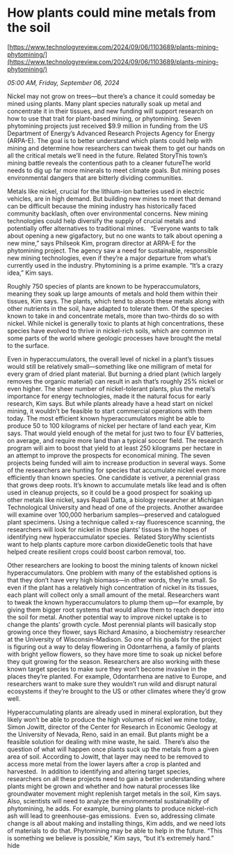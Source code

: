 # How plants could mine metals from the soil

[https://www.technologyreview.com/2024/09/06/1103689/plants-mining-phytomining/](https://www.technologyreview.com/2024/09/06/1103689/plants-mining-phytomining/)

*05:00 AM, Friday, September 06, 2024*

Nickel may not grow on trees—but there’s a chance it could someday be mined using plants. Many plant species naturally soak up metal and concentrate it in their tissues, and new funding will support research on how to use that trait for plant-based mining, or phytomining.  Seven phytomining projects just received $9.9 million in funding from the US Department of Energy’s Advanced Research Projects Agency for Energy (ARPA-E). The goal is to better understand which plants could help with mining and determine how researchers can tweak them to get our hands on all the critical metals we’ll need in the future. Related StoryThis town’s mining battle reveals the contentious path to a cleaner futureThe world needs to dig up far more minerals to meet climate goals. But mining poses environmental dangers that are bitterly dividing communities.

Metals like nickel, crucial for the lithium-ion batteries used in electric vehicles, are in high demand. But building new mines to meet that demand can be difficult because the mining industry has historically faced community backlash, often over environmental concerns. New mining technologies could help diversify the supply of crucial metals and potentially offer alternatives to traditional mines.   “Everyone wants to talk about opening a new gigafactory, but no one wants to talk about opening a new mine,” says Philseok Kim, program director at ARPA-E for the phytomining project. The agency saw a need for sustainable, responsible new mining technologies, even if they’re a major departure from what’s currently used in the industry. Phytomining is a prime example. “It’s a crazy idea,” Kim says.

Roughly 750 species of plants are known to be hyperaccumulators, meaning they soak up large amounts of metals and hold them within their tissues, Kim says. The plants, which tend to absorb these metals along with other nutrients in the soil, have adapted to tolerate them. Of the species known to take in and concentrate metals, more than two-thirds do so with nickel. While nickel is generally toxic to plants at high concentrations, these species have evolved to thrive in nickel-rich soils, which are common in some parts of the world where geologic processes have brought the metal to the surface.

Even in hyperaccumulators, the overall level of nickel in a plant’s tissues would still be relatively small—something like one milligram of metal for every gram of dried plant material. But burning a dried plant (which largely removes the organic material) can result in ash that’s roughly 25% nickel or even higher. The sheer number of nickel-tolerant plants, plus the metal’s importance for energy technologies, made it the natural focus for early research, Kim says. But while plants already have a head start on nickel mining, it wouldn’t be feasible to start commercial operations with them today. The most efficient known hyperaccumulators might be able to produce 50 to 100 kilograms of nickel per hectare of land each year, Kim says. That would yield enough of the metal for just two to four EV batteries, on average, and require more land than a typical soccer field. The research program will aim to boost that yield to at least 250 kilograms per hectare in an attempt to improve the prospects for economical mining. The seven projects being funded will aim to increase production in several ways. Some of the researchers are hunting for species that accumulate nickel even more efficiently than known species. One candidate is vetiver, a perennial grass that grows deep roots. It’s known to accumulate metals like lead and is often used in cleanup projects, so it could be a good prospect for soaking up other metals like nickel, says Rupali Datta, a biology researcher at Michigan Technological University and head of one of the projects.  Another awardee will examine over 100,000 herbarium samples—preserved and catalogued plant specimens. Using a technique called x-ray fluorescence scanning, the researchers will look for nickel in those plants’ tissues in the hopes of identifying new hyperaccumulator species.  Related StoryWhy scientists want to help plants capture more carbon dioxideGenetic tools that have helped create resilient crops could boost carbon removal, too.

Other researchers are looking to boost the mining talents of known nickel hyperaccumulators. One problem with many of the established options is that they don’t have very high biomass—in other words, they’re small. So even if the plant has a relatively high concentration of nickel in its tissues, each plant will collect only a small amount of the metal. Researchers want to tweak the known hyperaccumulators to plump them up—for example, by giving them bigger root systems that would allow them to reach deeper into the soil for metal. Another potential way to improve nickel uptake is to change the plants’ growth cycle. Most perennial plants will basically stop growing once they flower, says Richard Amasino, a biochemistry researcher at the University of Wisconsin–Madison. So one of his goals for the project is figuring out a way to delay flowering in Odontarrhena, a family of plants with bright yellow flowers, so they have more time to soak up nickel before they quit growing for the season. Researchers are also working with these known target species to make sure they won’t become invasive in the places they’re planted. For example, Odontarrhena are native to Europe, and researchers want to make sure they wouldn’t run wild and disrupt natural ecosystems if they’re brought to the US or other climates where they’d grow well.

Hyperaccumulating plants are already used in mineral exploration, but they likely won’t be able to produce the high volumes of nickel we mine today, Simon Jowitt, director of the Center for Research in Economic Geology at the University of Nevada, Reno, said in an email. But plants might be a feasible solution for dealing with mine waste, he said.  There’s also the question of what will happen once plants suck up the metals from a given area of soil. According to Jowitt, that layer may need to be removed to access more metal from the lower layers after a crop is planted and harvested.  In addition to identifying and altering target species, researchers on all these projects need to gain a better understanding where plants might be grown and whether and how natural processes like groundwater movement might replenish target metals in the soil, Kim says. Also, scientists will need to analyze the environmental sustainability of phytomining, he adds. For example, burning plants to produce nickel-rich ash will lead to greenhouse-gas emissions.  Even so, addressing climate change is all about making and installing things, Kim adds, and we need lots of materials to do that. Phytomining may be able to help in the future. “This is something we believe is possible,” Kim says, “but it’s extremely hard.” hide

